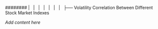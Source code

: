 ######## |   |   |   |   |   |   |   ├── Volatility Correlation Between Different Stock Market Indexes

*Add content here*